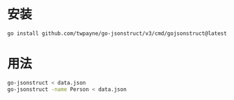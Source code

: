 # 安装
```sh
go install github.com/twpayne/go-jsonstruct/v3/cmd/gojsonstruct@latest
```

# 用法
```sh
go-jsonstruct < data.json
go-jsonstruct -name Person < data.json
```
